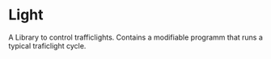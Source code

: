 # Light
 
 
A Library to control trafficlights.
Contains a modifiable programm that runs a typical traficlight cycle.